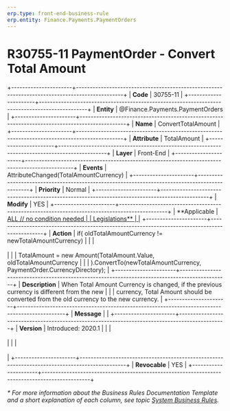 ```yaml
---
erp.type: front-end-business-rule
erp.entity: Finance.Payments.PaymentOrders
---
```


# R30755-11 PaymentOrder - Convert Total Amount
+----------------------+-----------------------------------------------------------------------------------------------+
| **Code**             | 30755-11                                                                                      |
+----------------------+-----------------------------------------------------------------------------------------------+
| **Entity**           | @Finance.Payments.PaymentOrders                                                               |
+----------------------+-----------------------------------------------------------------------------------------------+
| **Name**             | ConvertTotalAmount                                                                            |
+----------------------+-----------------------------------------------------------------------------------------------+
| **Attribute**        | TotalAmount                                                                                   |
+----------------------+-----------------------------------------------------------------------------------------------+
| **Layer**            | Front-End                                                                                     |
+----------------------+-----------------------------------------------------------------------------------------------+
| **Events**           | AttributeChanged(TotalAmountCurrency)                                                         |
+----------------------+-----------------------------------------------------------------------------------------------+
| **Priority**         | Normal                                                                                        |
+----------------------+-----------------------------------------------------------------------------------------------+
| **Modify**           | YES                                                                                           |
+----------------------+-----------------------------------------------------------------------------------------------+
| **Applicable         | [ALL // no condition needed                                                                   |
| Legislations**       | ](xref:applicable-legislations)                                                               |
+----------------------+-----------------------------------------------------------------------------------------------+
| **Action**           | if( oldTotalAmountCurrency != newTotalAmountCurrency)                                         |
|                      | <br/><br/>                                                                                    |
|                      | TotalAmount = new Amount(TotalAmount.Value, oldTotalAmountCurrency                            |
|                      | ).ConvertTo(newTotalAmountCurrency, PaymentOrder.CurrencyDirectory);                          |
+----------------------+-----------------------------------------------------------------------------------------------+
| **Description**      | When Total Amount Currency is changed, if the previous currency is different from the new     |
|                      | currency, Total Amount should be converted from the old currency to the new currency.         |
+----------------------+-----------------------------------------------------------------------------------------------+
| **Message**          |                                                                                               |
+----------------------+-----------------------------------------------------------------------------------------------+
| **Version**          | Introduced: 2020.1                                                                            |
|                      | <br/><br/>                                                                                    |
|                      | <br/><br/>                                                                                    |
+----------------------+-----------------------------------------------------------------------------------------------+
| **Revocable**        | YES                                                                                           |
+----------------------+-----------------------------------------------------------------------------------------------+

*\* For more information about the Business Rules Documentation Template and a short explanation of each column, see
topic [System Business Rules](../templates/template-description-system-business-rules.md).*
